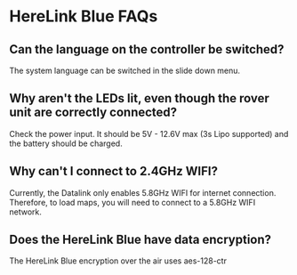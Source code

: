 # HereLink Blue FAQs

## Can the language on the controller be switched?

The system language can be switched in the slide down menu.

## Why aren't the LEDs lit, even though the rover unit are correctly connected?

Check the power input. It should be 5V - 12.6V max (3s Lipo supported) and the battery should be charged.

## Why can't I connect to 2.4GHz WIFI?

Currently, the Datalink only enables 5.8GHz WIFI for internet connection. Therefore, to load maps, you will need to connect to a 5.8GHz WIFI network.

## Does the HereLink Blue have data encryption?

The HereLink Blue encryption over the air uses aes-128-ctr

